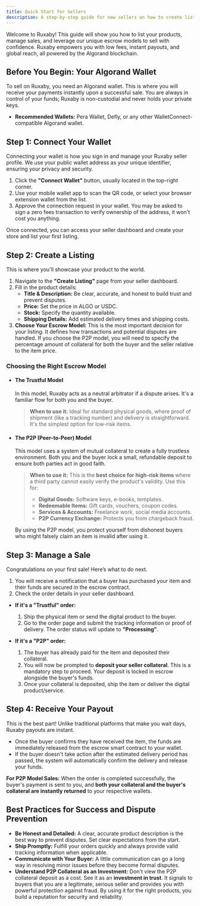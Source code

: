 ```yaml
---
title: Quick Start for Sellers
description: A step-by-step guide for new sellers on how to create listings, manage orders, and get paid instantly on the Ruxaby marketplace.
---
```


Welcome to Ruxaby! This guide will show you how to list your products, manage sales, and leverage our unique escrow models to sell with confidence. Ruxaby empowers you with low fees, instant payouts, and global reach, all powered by the Algorand blockchain.

## Before You Begin: Your Algorand Wallet

To sell on Ruxaby, you need an Algorand wallet. This is where you will receive your payments instantly upon a successful sale. You are always in control of your funds; Ruxaby is non-custodial and never holds your private keys.

-   **Recommended Wallets:** Pera Wallet, Defly, or any other WalletConnect-compatible Algorand wallet.

## Step 1: Connect Your Wallet

Connecting your wallet is how you sign in and manage your Ruxaby seller profile. We use your public wallet address as your unique identifier, ensuring your privacy and security.

1.  Click the **"Connect Wallet"** button, usually located in the top-right corner.
2.  Use your mobile wallet app to scan the QR code, or select your browser extension wallet from the list.
3.  Approve the connection request in your wallet. You may be asked to sign a zero fees transaction to verify ownership of the address, it won't cost you anything.

Once connected, you can access your seller dashboard and create your store and list your first listing.

## Step 2: Create a Listing

This is where you'll showcase your product to the world.

1.  Navigate to the **"Create Listing"** page from your seller dashboard.
2.  Fill in the product details:
    *   **Title & Description:** Be clear, accurate, and honest to build trust and prevent disputes.
    *   **Price:** Set the price in ALGO or USDC.
    *   **Stock:** Specify the quantity available.
    *   **Shipping Details:** Add estimated delivery times and shipping costs.
3.  **Choose Your Escrow Model:** This is the most important decision for your listing. It defines how transactions and potential disputes are handled. If you choose the P2P model, you will need to specify the percentage amount of collateral for both the buyer and the seller relative to the item price.

### Choosing the Right Escrow Model

-   #### **The Trustful Model**
    In this model, Ruxaby acts as a neutral arbitrator if a dispute arises. It's a familiar flow for both you and the buyer.

    > **When to use it:** Ideal for standard physical goods, where proof of shipment (like a tracking number) and delivery is straightforward. It's the simplest option for low-risk items.

-   #### **The P2P (Peer-to-Peer) Model**
    This model uses a system of mutual collateral to create a fully trustless environment. Both you and the buyer lock a small, refundable deposit to ensure both parties act in good faith.

    > **When to use it:** This is the **best choice for high-risk items** where a third party cannot easily verify the product's validity. Use this for:
    > -   **Digital Goods:** Software keys, e-books, templates.
    > -   **Redeemable Items:** Gift cards, vouchers, coupon codes.
    > -   **Services & Accounts:** Freelance work, social media accounts.
    > -   **P2P Currency Exchange:** Protects you from chargeback fraud.

    By using the P2P model, you protect yourself from dishonest buyers who might falsely claim an item is invalid after using it.

## Step 3: Manage a Sale

Congratulations on your first sale! Here’s what to do next.

1.  You will receive a notification that a buyer has purchased your item and their funds are secured in the escrow contract.
2.  Check the order details in your seller dashboard.

-   **If it's a "Trustful" order:**
    1.  Ship the physical item or send the digital product to the buyer.
    2.  Go to the order page and submit the tracking information or proof of delivery. The order status will update to **"Processing"**.

-   **If it's a "P2P" order:**
    1.  The buyer has already paid for the item and deposited their collateral.
    2.  You will now be prompted to **deposit your seller collateral**. This is a mandatory step to proceed. Your deposit is locked in escrow alongside the buyer's funds.
    3.  Once your collateral is deposited, ship the item or deliver the digital product/service.

## Step 4: Receive Your Payout

This is the best part! Unlike traditional platforms that make you wait days, Ruxaby payouts are instant.

-   Once the buyer confirms they have received the item, the funds are immediately released from the escrow smart contract to your wallet.
-   If the buyer doesn't take action after the estimated delivery period has passed, the system will automatically confirm the delivery and release your funds.

**For P2P Model Sales:** When the order is completed successfully, the buyer's payment is sent to you, and **both your collateral and the buyer's collateral are instantly returned** to your respective wallets.

## Best Practices for Success and Dispute Prevention

-   **Be Honest and Detailed:** A clear, accurate product description is the best way to prevent disputes. Set clear expectations from the start.
-   **Ship Promptly:** Fulfill your orders quickly and always provide valid tracking information when applicable.
-   **Communicate with Your Buyer:** A little communication can go a long way in resolving minor issues before they become formal disputes.
-   **Understand P2P Collateral as an Investment:** Don't view the P2P collateral deposit as a cost. See it as an **investment in trust**. It signals to buyers that you are a legitimate, serious seller and provides you with powerful protection against fraud. By using it for the right products, you build a reputation for security and reliability.